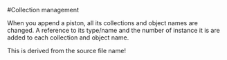#Collection management

When you append a piston, all its collections and object names are changed. A reference to its type/name and the number of instance it is are added to each collection and object name.

This is derived from the source file name!


